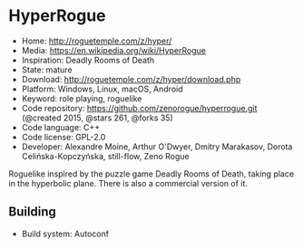 # HyperRogue

- Home: http://roguetemple.com/z/hyper/
- Media: https://en.wikipedia.org/wiki/HyperRogue
- Inspiration: Deadly Rooms of Death
- State: mature
- Download: http://roguetemple.com/z/hyper/download.php
- Platform: Windows, Linux, macOS, Android
- Keyword: role playing, roguelike
- Code repository: https://github.com/zenorogue/hyperrogue.git (@created 2015, @stars 261, @forks 35)
- Code language: C++
- Code license: GPL-2.0
- Developer: Alexandre Moine, Arthur O'Dwyer, Dmitry Marakasov, Dorota Celińska-Kopczyńska, still-flow, Zeno Rogue

Roguelike inspired by the puzzle game Deadly Rooms of Death, taking place in the hyperbolic plane.
There is also a commercial version of it.

## Building

- Build system: Autoconf
